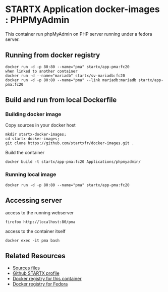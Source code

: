 # STARTX Application docker-images : PHPMyAdmin
This container run phpMyAdmin on PHP server running under a fedora server. 

## Running from docker registry

	docker run -d -p 80:80 --name="pma" startx/app-pma:fc20
	when linked to another container
	docker run -d --name="mariadb" startx/sv-mariadb:fc20
	docker run -d -p 80:80 --name="pma" --link mariadb:mariadb startx/app-pma:fc20

## Build and run from local Dockerfile
### Building docker image
Copy sources in your docker host 

	mkdir startx-docker-images; 
	cd startx-docker-images;
	git clone https://github.com/startxfr/docker-images.git .

Build the container

	docker build -t startx/app-pma:fc20 Applications/phpmyadmin/

### Running local image

	docker run -d -p 80:80 --name="pma" startx/app-pma:fc20

## Accessing server
access to the running webserver

	firefox http://localhost:80/pma

access to the container itself

	docker exec -it pma bash

## Related Resources
* [Sources files](https://github.com/startxfr/docker-images/tree/master/Applications/phpmyadmin)
* [Github STARTX profile](https://github.com/startxfr/docker-images)
* [Docker registry for this container](https://registry.hub.docker.com/u/startx/app-phpmyadmin/)
* [Docker registry for Fedora](https://registry.hub.docker.com/u/fedora/)
